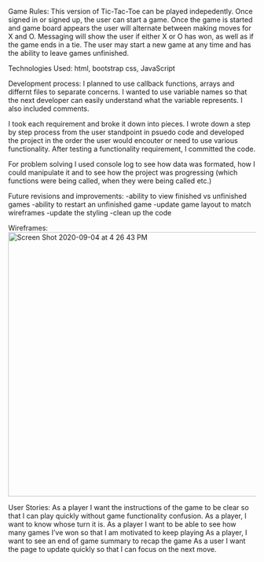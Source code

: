 Game Rules:
This version of Tic-Tac-Toe can be played indepedently. Once signed in or signed up, the user can start a game. Once the game is started and game board appears the user will alternate between making moves for X and O. Messaging will show the user if either X or O has won, as well as if the game ends in a tie. The user may start a new game at any time and has the ability to leave games unfinished.

Technologies Used:
html, bootstrap css, JavaScript

Development process:
I planned to use callback functions, arrays and differnt files to separate concerns. I wanted to use variable names so that the next developer can easily understand what the variable represents. I also included comments.

I took each requirement and broke it down into pieces. I wrote down a step by step process from the user standpoint in psuedo code and developed the project in the order the user would encouter or need to use various functionality. After testing a functionality requirement, I committed the code.

For problem solving I used console log to see how data was formated, how I could manipulate it and to see how the project was progressing (which functions were being called, when they were being called etc.)

Future revisions and improvements:
-ability to view finished vs unfinished games
-ability to restart an unfinished game
-update game layout to match wireframes
-update the styling
-clean up the code

Wireframes:
<img width="538" alt="Screen Shot 2020-09-04 at 4 26 43 PM" src="https://media.git.generalassemb.ly/user/30427/files/92fc4700-eecb-11ea-95f0-114ea921211e">

User Stories:
As a player I want the instructions of the game to be clear so that I can play quickly without game functionality confusion.
As a player, I want to know whose turn it is.
As a player I want to be able to see how many games I’ve won so that I am motivated to keep playing
As a player, I want to see an end of game summary to recap the game
As a user I want the page to update quickly so that I can focus on the next move.
